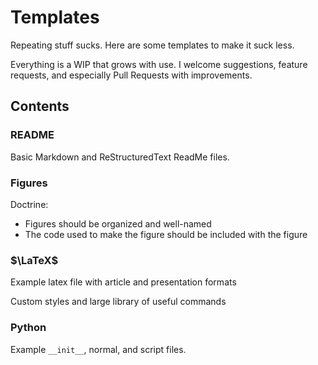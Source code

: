 # Templates

Repeating stuff sucks. Here are some templates to make it suck less.

Everything is a WIP that grows with use. I welcome suggestions, feature requests, and especially Pull Requests with improvements.


## Contents

### README

Basic Markdown and ReStructuredText ReadMe files.


### Figures

Doctrine:

- Figures should be organized and well-named
- The code used to make the figure should be included with the figure


### $\LaTeX$

Example latex file with article and presentation formats

Custom styles and large library of useful commands


### Python

Example `__init__`, normal, and script files.

